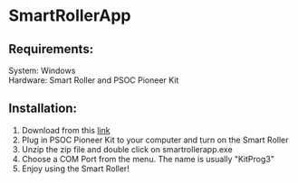 # SmartRollerApp
## Requirements:
System: Windows\
Hardware: Smart Roller and PSOC Pioneer Kit
## Installation:
1. Download from this [link](https://github.com/qrx10/SmartRollerApp/releases/tag/v1.0)
2. Plug in PSOC Pioneer Kit to your computer and turn on the Smart Roller
3. Unzip the zip file and double click on smartrollerapp.exe
4. Choose a COM Port from the menu. The name is usually "KitProg3"
5. Enjoy using the Smart Roller!
